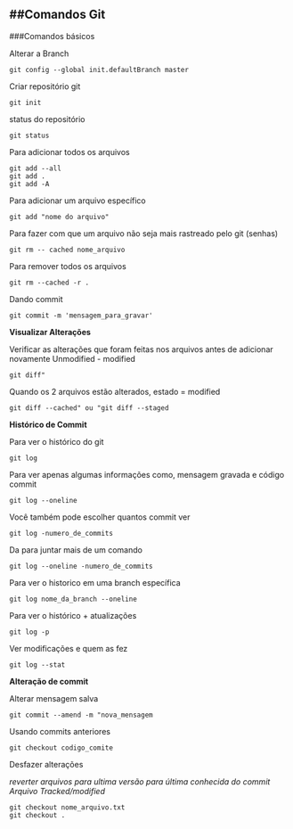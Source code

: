 ##Comandos Git
---

###Comandos básicos

Alterar a Branch

    git config --global init.defaultBranch master

Criar repositório git
    
    git init

status do repositório
    
    git status
    
Para adicionar todos os arquivos
   
    git add --all
    git add .
    git add -A
   
Para adicionar um arquivo específico

    git add "nome do arquivo"
   
Para fazer com que um arquivo não seja mais rastreado pelo git (senhas)
   
    git rm -- cached nome_arquivo
Para remover todos os arquivos
    
    git rm --cached -r .

Dando commit
  
    git commit -m 'mensagem_para_gravar'

**Visualizar Alterações**

Verificar as alterações que foram feitas nos arquivos antes de adicionar novamente Unmodified - modified

    git diff"
    
Quando os 2 arquivos estão alterados, estado = modified
    
    git diff --cached" ou "git diff --staged

**Histórico de Commit**

Para ver o histórico do git
    
    git log
Para ver apenas algumas informações como, mensagem gravada e código commit
    
    git log --oneline
Você também pode escolher quantos commit ver
    
    git log -numero_de_commits
    
Da para juntar mais de um comando
    
    git log --oneline -numero_de_commits
    
Para ver o historico em uma branch específica
    
    git log nome_da_branch --oneline

Para ver o histórico + atualizações
    
    git log -p
Ver modificações e quem as fez
    
    git log --stat

**Alteração de commit**

Alterar mensagem salva
    
    git commit --amend -m "nova_mensagem

Usando commits anteriores
    
    git checkout codigo_comite

Desfazer alterações

*reverter arquivos para ultima versão para última conhecida do commit*
*Arquivo Tracked/modified*

    git checkout nome_arquivo.txt
    git checkout .

